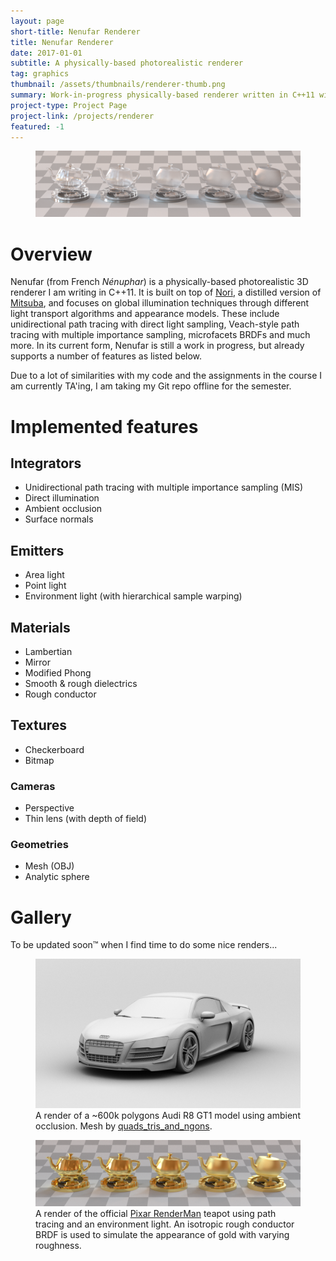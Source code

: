 ```yaml
---
layout: page
short-title: Nenufar Renderer
title: Nenufar Renderer
date: 2017-01-01
subtitle: A physically-based photorealistic renderer
tag: graphics
thumbnail: /assets/thumbnails/renderer-thumb.png
summary: Work-in-progress physically-based renderer written in C++11 with a focus on state-of-the-art light transport algorithms and material models.
project-type: Project Page
project-link: /projects/renderer
featured: -1
---
```


<figure>
<img src="../assets/rough_dielectric.png">
</figure>

# Overview
Nenufar (from French <i>Nénuphar</i>) is a physically-based photorealistic 3D renderer I am writing in C++11. It is built on top of [Nori][nori], a distilled version of [Mitsuba][mitsuba], and focuses on global illumination techniques through different light transport algorithms and appearance models. These include unidirectional path tracing with direct light sampling, Veach-style path tracing with multiple importance sampling, microfacets BRDFs and much more. In its current form, Nenufar is still a work in progress, but already supports a number of features as listed below.

<div class="alert">
  Due to a lot of similarities with my code and the assignments in the course I am currently TA'ing, I am taking my Git repo offline for the semester.
</div>


# Implemented features
## Integrators
* Unidirectional path tracing with multiple importance sampling (MIS)
* Direct illumination
* Ambient occlusion
* Surface normals

## Emitters
* Area light
* Point light
* Environment light (with hierarchical sample warping)

## Materials
* Lambertian
* Mirror
* Modified Phong
* Smooth & rough dielectrics
* Rough conductor

## Textures
* Checkerboard
* Bitmap

### Cameras
* Perspective
* Thin lens (with depth of field)

### Geometries
* Mesh (OBJ)
* Analytic sphere

# Gallery

To be updated soon™ when I find time to do some nice renders...

<figure>
<img src="../assets/audi_r8_ao.png">
<figcaption>A render of a ~600k polygons Audi R8 GT1 model using ambient occlusion. Mesh by <a href="https://www.turbosquid.com/Search/Artists/quads_tris_and_ngons">quads_tris_and_ngons</a>.
</figcaption>
</figure>

<figure>
<img src="../assets/gold.png">
<figcaption>A render of the official <a href="https://renderman.pixar.com/">Pixar RenderMan</a> teapot using path tracing and an environment light. An isotropic rough conductor BRDF is used to simulate the appearance of gold with varying roughness.
</figcaption>
</figure>


[nori]: https://wjakob.github.io/nori/
[mitsuba]: http://www.mitsuba-renderer.org/
